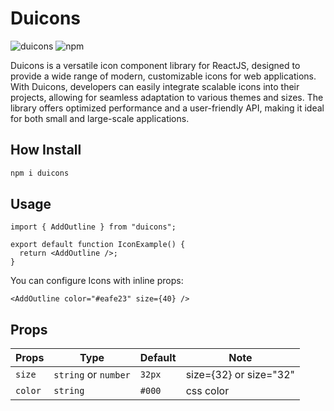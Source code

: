 # **Duicons**

![duicons](https://img.shields.io/npm/v/duicons?color=red)
![npm](https://img.shields.io/npm/dm/duicons)

Duicons is a versatile icon component library for ReactJS, designed to provide a wide range of modern, customizable icons for web applications. With Duicons, developers can easily integrate scalable icons into their projects, allowing for seamless adaptation to various themes and sizes. The library offers optimized performance and a user-friendly API, making it ideal for both small and large-scale applications.

## How Install

```cmd
npm i duicons
```

## Usage

```tsx
import { AddOutline } from "duicons";

export default function IconExample() {
  return <AddOutline />;
}
```

You can configure Icons with inline props:

```tsx
<AddOutline color="#eafe23" size={40} />
```

## Props

| Props   | Type                 | Default | Note                   |
| ------- | -------------------- | ------- | ---------------------- |
| `size`  | `string` or `number` | `32px`  | size={32} or size="32" |
| `color` | `string`             | `#000`  | css color              |

